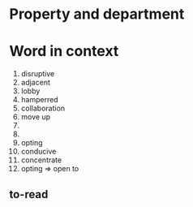 # Property and department #

# Word in context #
1. disruptive 
2. adjacent 
3. lobby 
4. hamperred 
5. collaboration
6. move up
7. 
8. 
9. opting 
10. conducive 
11. concentrate
12. opting => open to

## to-read ##


